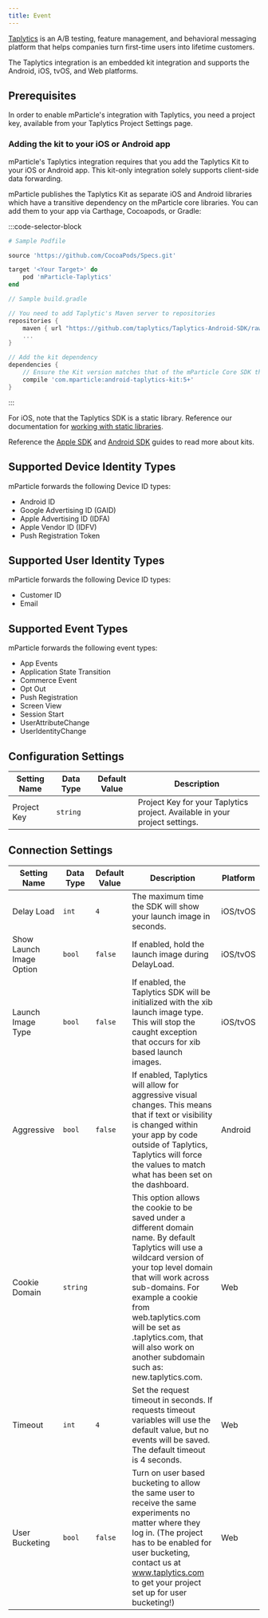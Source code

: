 ```yaml
---
title: Event
---
```


[Taplytics](https://taplytics.com/) is an A/B testing, feature management, and behavioral messaging platform that helps companies turn first-time users into lifetime customers.

The Taplytics integration is an embedded kit integration and supports the Android, iOS, tvOS, and Web platforms.

## Prerequisites

In order to enable mParticle's integration with Taplytics, you need a project key, available from your Taplytics Project Settings page.

### Adding the kit to your iOS or Android app

mParticle's Taplytics integration requires that you add the Taplytics Kit to your iOS or Android app. This kit-only integration solely supports client-side data forwarding.

mParticle publishes the Taplytics Kit as separate iOS and Android libraries which have a transitive dependency on the mParticle core libraries. You can add them to your app via Carthage, Cocoapods, or Gradle:

:::code-selector-block
~~~ruby
# Sample Podfile

source 'https://github.com/CocoaPods/Specs.git'

target '<Your Target>' do
    pod 'mParticle-Taplytics'
end
~~~

~~~groovy
// Sample build.gradle

// You need to add Taplytic's Maven server to repositories
repositories {
    maven { url "https://github.com/taplytics/Taplytics-Android-SDK/raw/master/AndroidStudio/" }
    ...
}

// Add the kit dependency
dependencies {
    // Ensure the Kit version matches that of the mParticle Core SDK that you're using
    compile 'com.mparticle:android-taplytics-kit:5+' 
}
~~~
:::

For iOS, note that the Taplytics SDK is a static library. Reference our documentation for [working with static libraries](/developers/sdk/ios/initialization/).

Reference the [Apple SDK](/developers/sdk/ios/kits/) and [Android SDK](/developers/sdk/android/kits/) guides to read more about kits.

## Supported Device Identity Types

mParticle forwards the following Device ID types:

* Android ID
* Google Advertising ID (GAID)
* Apple Advertising ID (IDFA)
* Apple Vendor ID (IDFV) 
* Push Registration Token

## Supported User Identity Types

mParticle forwards the following Device ID types:

* Customer ID
* Email

## Supported Event Types

mParticle forwards the following event types:

* App Events
* Application State Transition
* Commerce Event
* Opt Out
* Push Registration
* Screen View
* Session Start
* UserAttributeChange
* UserIdentityChange



## Configuration Settings

Setting Name| Data Type | Default Value | Description
|---|---|---|---|
Project Key| `string` | | Project Key for your Taplytics project. Available in your project settings.


## Connection Settings

Setting Name| Data Type | Default Value | Description | Platform |
|---|---|---|---|---|
Delay Load  | `int` | `4` | The maximum time the SDK will show your launch image in seconds. | iOS/tvOS
Show Launch Image Option  | `bool` | `false` | If enabled, hold the launch image during DelayLoad.  | iOS/tvOS
Launch Image Type  | `bool` | `false` | If enabled, the Taplytics SDK will be initialized with the xib launch image type. This will stop the caught exception that occurs for xib based launch images. | iOS/tvOS
Aggressive  | `bool` | `false` | If enabled, Taplytics will allow for aggressive visual changes. This means that if text or visibility is changed within your app by code outside of Taplytics, Taplytics will force the values to match what has been set on the dashboard. | Android
Cookie Domain | `string` | | This option allows the cookie to be saved under a different domain name. By default Taplytics will use a wildcard version of your top level domain that will work across sub-domains. For example a cookie from web.taplytics.com will be set as .taplytics.com, that will also work on another subdomain such as: new.taplytics.com. | Web |
Timeout | `int` | `4` | Set the request timeout in seconds. If requests timeout variables will use the default value, but no events will be saved. The default timeout is 4 seconds. | Web |
User Bucketing | `bool` | `false` |Turn on user based bucketing to allow the same user to receive the same experiments no matter where they log in. (The project has to be enabled for user bucketing, contact us at www.taplytics.com to get your project set up for user bucketing!) | Web |


